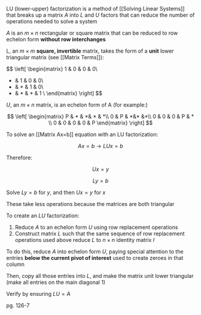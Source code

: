 LU (lower-upper) factorization is a method of [[Solving Linear Systems]] that breaks up a matrix $A$ into $L$ and $U$ factors that can reduce the number of operations needed to solve a system

$A$ is an $m \times n$ rectangular or square matrix that can be reduced to row echelon form **without row interchanges**

L, an $m \times m$ **square, invertible** matrix, takes the form of a **unit** lower triangular matrix (see [[Matrix Terms]]):

$$
\left[
\begin{matrix}
1 & 0 & 0 & 0\\
* & 1 & 0 & 0\\
* & * & 1 & 0\\
* & * & * & 1 \\
\end{matrix}
\right]
$$

$U$, an $m \times n$  matrix, is an echelon form of A (for example:)

$$
\left[
\begin{matrix}
P & * & *& * & *\\
0 & P & *&* &*\\
0 & 0 & 0 & P & * \\
0 & 0 & 0 & 0 & P
\end{matrix}
\right]
$$

To solve an [[Matrix Ax=b]] equation with an LU factorization:

$$
Ax = b \rightarrow LUx=b
$$

Therefore:

$$
Ux = y
$$

$$
Ly= b
$$

Solve $Ly = b$ for $y$, and then $Ux = y$ for $x$

These take less operations because the matrices are both triangular

To create an $LU$ factorization:

1. Reduce $A$ to an echelon form $U$ using row replacement operations
2. Construct matrix $L$ such that the same sequence of row replacement operations used above reduce $L$ to $n \times n$ identity matrix $I$

To do this, reduce $A$ into echelon form $U$, paying special attention to the entries **below the current pivot of interest** used to create zeroes in that column

Then, copy all those entries into $L$, and make the matrix unit lower triangular (make all entries on the main diagonal 1)

Verify by ensuring $LU=A$

pg. 126-7